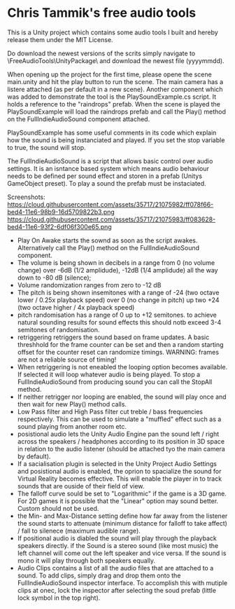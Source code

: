 # Chris Tammik's free audio tools

This is a Unity project which contains some audio tools I built and hereby release them under the MIT License.

Do download the newest versions of the scrits simply navigate to \FreeAudioTools\UnityPackage\ and download the newest file (yyyymmdd).

When opening up the project for the first time, please opene the scene main.unity and hit the play button to run the scene. The main camera has a listere attached (as per default in a new scene). Another component which was added to demonstrate the tool is the PlaySoundExample.cs script. It holds a reference to the "raindrops" prefab. When the scene is played the PlaySoundExample will load the raindrops prefab and call the Play() method on the FullIndieAudioSound component attached.

PlaySoundExample has some useful comments in its code which explain how the sound is being instanciated and played. If you set the stop variable to true, the sound will stop.

The FullIndieAudioSound is a script that allows basic control over audio settings. It is an isntance based system which means audio behaviour needs to be defined per sound effect and storen in a prefab (Unitys GameObject preset). To play a sound the prefab must be instaciated.

Screenshots:
https://cloud.githubusercontent.com/assets/35717/21075982/ff078f66-bed4-11e6-98b9-16d5709822b3.png
https://cloud.githubusercontent.com/assets/35717/21075983/ff083628-bed4-11e6-93f2-6df06f300e65.png

- Play On Awake starts the sownd as soon as the script awakes. Alternatively call the Play() method on the FullIndieAudioSound component.
- The volume is being shown in decibels in a range from 0 (no volume change) over -6dB (1/2 amplidude), -12dB (1/4 amplidude) all the way down to -80 dB (silence);
- Volume randomization ranges from zero to -12 dB
- The pitch is being shown insemitones with a range of -24 (two octave lower / 0.25x playback speed) over 0 (no change in pitch) up two +24 (two octave higher / 4x playback speed)
- pitch randomisation has a range of 0 up to +12 semitones. to achieve natural sounding results for sound effects this should notb exceed 3-4 semitones of randomisation.
- retriggering retriggers the sound based on frame updates. A basic threshhold for the frame counter can be set and then a random starting offset for the counter reset can randomize timings. WARNING: frames are not a reliable source of timing!
- When retriggering is not eneabled the looping option becomes available. If selected it will loop whatever audio is being played. To stop a FullIndieAudioSound from producing sound you can call the StopAll method.
- If neither retrigger nor looping are enabled, the sound will play once and then wait for new Play() method calls.
- Low Pass filter and High Pass filter cut treble / bass frequencies respectively. This can be used to simulate a "muffled" effect such as a sound playing from another room etc.
- posistional audio lets the Unity Audio Engine pan the sound left / right across the speakers / headphones according to its position in 3D space in relation to the audio listener (should be attached tyo the main camera by default).
- If a sacialisation plugin is selected in the Unity Project Audio Settings and posistional audio is enabled, the oprion to spacialize the sound for Virtual Reality becomes effective. This will enable the player in  to track sounds that are ouside of their field of view.
- The falloff curve sould be set to "Logarithmic" if the game is a 3D game. For 2D games it is possible that the "Linear" option may sound better. Custom should not be used.
- the Min- and Max-Distance setting define how far away from the listener the sound starts to attenuate (minimum distance for falloff to take affect) / fall to silenece (maximum audible range).
- If positional audio is diabled the sound will play through the playback speakers directly. if the Sound is a stereo sound (like most music) the left channel will come out the left speaker and vice versa. If the sound is mono it will play through both speakers equally.
- Audio Clips contains a list of all the audio files that are attached to a sound. To add clips, simply drag and drop them onto the FullIndieAudioSound inspector interface. To accomplish this with mutiple clips at onec, lock the inspector after selecting the soud prefab (little lock symbol in the top right).
